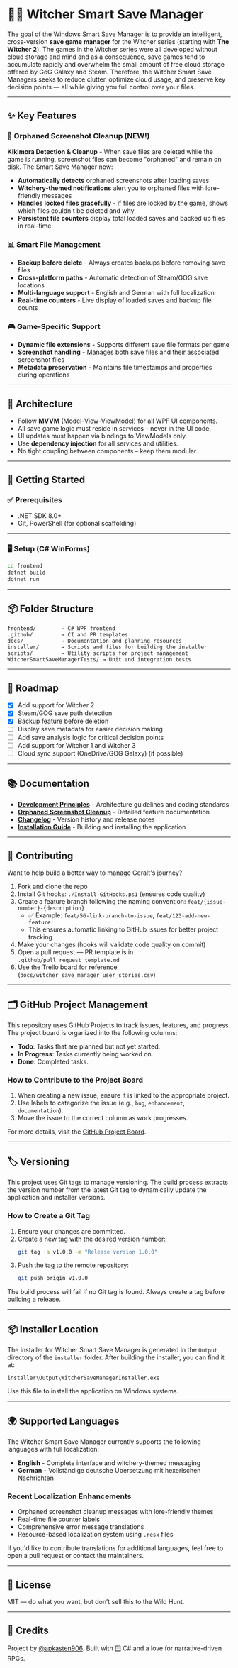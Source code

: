 # 🧙‍♂️ Witcher Smart Save Manager

The goal of the Windows Smart Save Manager is to provide an intelligent, cross-version **save game manager** for the Witcher series (starting with **The Witcher 2**). The games in the Witcher series were all developed without cloud storage and mind and as a consequence, save games tend to accumulate rapidly and overwhelm the small amount of free cloud storage offered by GoG Galaxy and Steam. Therefore, the Witcher Smart Save Managers seeks to reduce clutter, optimize cloud usage, and preserve key decision points — all while giving you full control over your files.

---

## ✨ Key Features

### 🐺 Orphaned Screenshot Cleanup (NEW!)
**Kikimora Detection & Cleanup** - When save files are deleted while the game is running, screenshot files can become "orphaned" and remain on disk. The Smart Save Manager now:
- **Automatically detects** orphaned screenshots after loading saves
- **Witchery-themed notifications** alert you to orphaned files with lore-friendly messages
- **Handles locked files gracefully** - if files are locked by the game, shows which files couldn't be deleted and why
- **Persistent file counters** display total loaded saves and backed up files in real-time

### 📊 Smart File Management
- **Backup before delete** - Always creates backups before removing save files
- **Cross-platform paths** - Automatic detection of Steam/GOG save locations
- **Multi-language support** - English and German with full localization
- **Real-time counters** - Live display of loaded saves and backup file counts

### 🎮 Game-Specific Support
- **Dynamic file extensions** - Supports different save file formats per game
- **Screenshot handling** - Manages both save files and their associated screenshot files
- **Metadata preservation** - Maintains file timestamps and properties during operations

---

## 🧱 Architecture

* Follow **MVVM** (Model-View-ViewModel) for all WPF UI components.
* All save game logic must reside in services – never in the UI code.
* UI updates must happen via bindings to ViewModels only.
* Use **dependency injection** for all services and utilities.
* No tight coupling between components – keep them modular.

---

## 🚀 Getting Started

### ✅ Prerequisites

- .NET SDK 8.0+
- Git, PowerShell (for optional scaffolding)

---

### 🖥 Setup (C# WinForms)

```bash
cd frontend
dotnet build
dotnet run
```

---

## 📦 Folder Structure

```
frontend/        → C# WPF frontend
.github/         → CI and PR templates
docs/            → Documentation and planning resources
installer/       → Scripts and files for building the installer
scripts/         → Utility scripts for project management
WitcherSmartSaveManagerTests/ → Unit and integration tests
```

---

## 🔮 Roadmap

- [x] Add support for Witcher 2
- [x] Steam/GOG save path detection
- [x] Backup feature before deletion
- [ ] Display save metadata for easier decision making
- [ ] Add save analysis logic for critical decision points
- [ ] Add support for Witcher 1 and Witcher 3
- [ ] Cloud sync support (OneDrive/GOG Galaxy) (if possible)

---

## 📚 Documentation

- **[Development Principles](PRINCIPLES.md)** - Architecture guidelines and coding standards
- **[Orphaned Screenshot Cleanup](docs/orphaned-screenshot-cleanup.md)** - Detailed feature documentation
- **[Changelog](CHANGELOG.md)** - Version history and release notes
- **[Installation Guide](installer/README.md)** - Building and installing the application

---

## 🤝 Contributing

Want to help build a better way to manage Geralt's journey?

1. Fork and clone the repo
2. Install Git hooks: `./Install-GitHooks.ps1` (ensures code quality)
3. Create a feature branch following the naming convention: `feat/{issue-number}-{description}`
   - ✅ Example: `feat/56-link-branch-to-issue`, `feat/123-add-new-feature`
   - This ensures automatic linking to GitHub issues for better project tracking
4. Make your changes (hooks will validate code quality on commit)
5. Open a pull request — PR template is in `.github/pull_request_template.md`
6. Use the Trello board for reference (`docs/witcher_save_manager_user_stories.csv`)

---

## 🗂 GitHub Project Management

This repository uses GitHub Projects to track issues, features, and progress. The project board is organized into the following columns:

- **Todo**: Tasks that are planned but not yet started.
- **In Progress**: Tasks currently being worked on.
- **Done**: Completed tasks.

### How to Contribute to the Project Board

1. When creating a new issue, ensure it is linked to the appropriate project.
2. Use labels to categorize the issue (e.g., `bug`, `enhancement`, `documentation`).
3. Move the issue to the correct column as work progresses.

For more details, visit the [GitHub Project Board](https://github.com/apkasten906/witcherSmartSaveManager/projects).

---

## 🏷 Versioning

This project uses Git tags to manage versioning. The build process extracts the version number from the latest Git tag to dynamically update the application and installer versions.

### How to Create a Git Tag

1. Ensure your changes are committed.
2. Create a new tag with the desired version number:
   ```bash
   git tag -a v1.0.0 -m "Release version 1.0.0"
   ```
3. Push the tag to the remote repository:
   ```bash
   git push origin v1.0.0
   ```

The build process will fail if no Git tag is found. Always create a tag before building a release.

---

## 📦 Installer Location

The installer for Witcher Smart Save Manager is generated in the `Output` directory of the `installer` folder. After building the installer, you can find it at:

```
installer\Output\WitcherSaveManagerInstaller.exe
```

Use this file to install the application on Windows systems.

---

## 🌍 Supported Languages

The Witcher Smart Save Manager currently supports the following languages with full localization:

- **English** - Complete interface and witchery-themed messaging
- **German** - Vollständige deutsche Übersetzung mit hexerischen Nachrichten

### Recent Localization Enhancements
- Orphaned screenshot cleanup messages with lore-friendly themes
- Real-time file counter labels
- Comprehensive error message translations
- Resource-based localization system using `.resx` files

If you'd like to contribute translations for additional languages, feel free to open a pull request or contact the maintainers.

---

## 📜 License

MIT — do what you want, but don’t sell this to the Wild Hunt.

---

## 👑 Credits

Project by [@apkasten906](https://github.com/apkasten906). Built with 🪟 C# and a love for narrative-driven RPGs.
